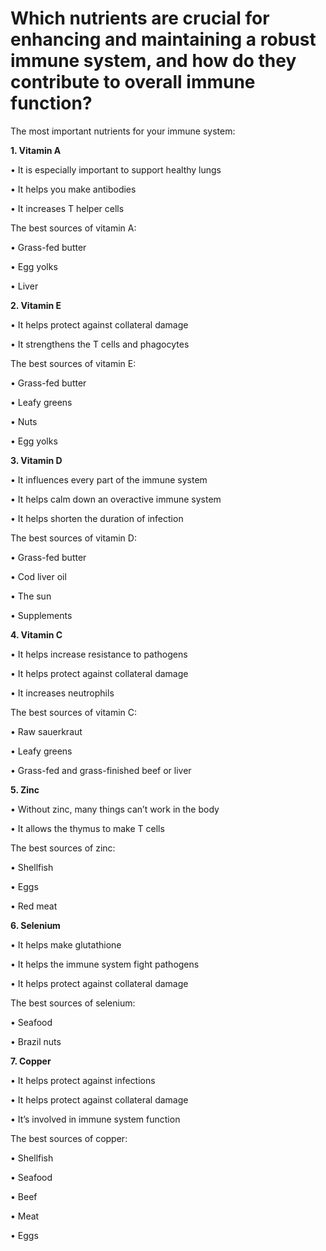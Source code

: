# Which nutrients are crucial for enhancing and maintaining a robust immune system, and how do they contribute to overall immune function?

The most important nutrients for your immune system:

**1\. Vitamin A**

• It is especially important to support healthy lungs

• It helps you make antibodies

• It increases T helper cells

The best sources of vitamin A:

• Grass-fed butter

• Egg yolks

• Liver

**2\. Vitamin E**

• It helps protect against collateral damage

• It strengthens the T cells and phagocytes

The best sources of vitamin E:

• Grass-fed butter

• Leafy greens

• Nuts

• Egg yolks

**3\. Vitamin D**

• It influences every part of the immune system

• It helps calm down an overactive immune system

• It helps shorten the duration of infection

The best sources of vitamin D:

• Grass-fed butter

• Cod liver oil

• The sun

• Supplements

**4\. Vitamin C**

• It helps increase resistance to pathogens

• It helps protect against collateral damage

• It increases neutrophils

The best sources of vitamin C:

• Raw sauerkraut

• Leafy greens

• Grass-fed and grass-finished beef or liver

**5\. Zinc**

• Without zinc, many things can’t work in the body

• It allows the thymus to make T cells

The best sources of zinc:

• Shellfish

• Eggs

• Red meat

**6\. Selenium**

• It helps make glutathione

• It helps the immune system fight pathogens

• It helps protect against collateral damage

The best sources of selenium:

• Seafood

• Brazil nuts

**7\. Copper**

• It helps protect against infections

• It helps protect against collateral damage

• It’s involved in immune system function

The best sources of copper:

• Shellfish

• Seafood

• Beef

• Meat

• Eggs